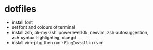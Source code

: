 # dotfiles

- install font
- set font and colours of terminal
- install zsh, oh-my-zsh, powerlevel10k, neovim, zsh-autosuggestion, zsh-syntax-highlighting, clangd
- install vim-plug then run `:PlugInstall` in nvim
